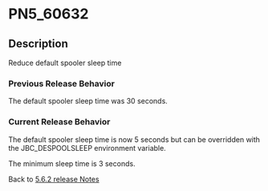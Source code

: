 # PN5_60632

<PageHeader />

## Description

Reduce default spooler sleep time

### Previous Release Behavior

The default spooler sleep time was 30 seconds.

### Current Release Behavior

The default spooler sleep time is now 5 seconds but can be overridden with the JBC\_DESPOOLSLEEP environment variable.

The minimum sleep time is 3 seconds.

Back to [5.6.2 release Notes](./../README.md)
